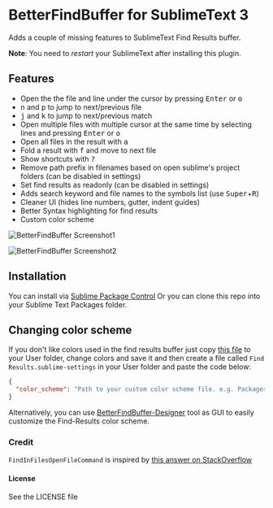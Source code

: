 # BetterFindBuffer for SublimeText 3
Adds a couple of missing features to SublimeText Find Results buffer.

**Note**: You need to *restart* your SublimeText after installing this plugin.

## Features
- Open the the file and line under the cursor by pressing <kbd>Enter</kbd> or <kbd>o</kbd>
- <kbd>n</kbd> and <kbd>p</kbd> to jump to next/previous file
- <kbd>j</kbd> and <kbd>k</kbd> to jump to next/previous match
- Open multiple files with multiple cursor at the same time by selecting lines and pressing <kbd>Enter</kbd> or <kbd>o</kbd>
- Open all files in the result with <kbd>a</kbd>
- Fold a result with <kbd>f</kbd> and move to next file
- Show shortcuts with <kbd>?</kbd>
- Remove path prefix in filenames based on open sublime's project folders (can be disabled in settings)
- Set find results as readonly (can be disabled in settings)
- Adds search keyword and file names to the symbols list (use <kbd>Super</kbd>+<kbd>R</kbd>)
- Cleaner UI (hides line numbers, gutter, indent guides)
- Better Syntax highlighting for find results
- Custom color scheme

![BetterFindBuffer Screenshot1](https://cloud.githubusercontent.com/assets/3202/16536669/d9ed24c0-3ff4-11e6-9d4f-779049c063cd.png)

![BetterFindBuffer Screenshot2](https://cloud.githubusercontent.com/assets/3202/16536672/e07db07a-3ff4-11e6-865d-1f24cb2a8dad.png)

## Installation
You can install via [Sublime Package Control](http://wbond.net/sublime_packages/package_control)
Or you can clone this repo into your Sublime Text Packages folder.

## Changing color scheme
If you don't like colors used in the find results buffer just copy [this file](https://github.com/aziz/BetterFindBuffer/blob/master/FindResults.hidden-tmTheme) to your User folder, change colors and save it and then create a file called `Find Results.sublime-settings` in your User folder and paste the code below:

``` json
{
  "color_scheme": "Path to your custom color scheme file. e.g. Packages/User/Custom_FindResults.hidden-tmTheme",
}
```

Alternatively, you can use [BetterFindBuffer-Designer](http://bobtherobot.github.io/BetterFindBuffer-Designer/) tool as GUI to easily customize the Find-Results color scheme.

### Credit
`FindInFilesOpenFileCommand` is inspired by [this answer on StackOverflow](http://stackoverflow.com/a/16779397/78254)

#### License
See the LICENSE file
